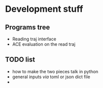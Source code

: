 # Development stuff

## Programs tree

- Reading traj interface
- ACE evaluation on the read traj

## TODO list

- how to make the two pieces talk in python
- general inputs *via* toml or json dict file
- 
